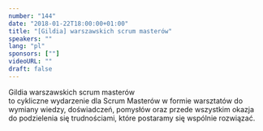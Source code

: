```yaml
---
number: "144"
date: "2018-01-22T18:00:00+01:00"
title: "[Gildia] warszawskich scrum masterów"
speakers: ""
lang: "pl"
sponsors: [""]
videoURL: ""
draft: false
---
```


Gildia warszawskich scrum masterów  
to cykliczne wydarzenie dla Scrum Masterów w formie warsztatów do wymiany wiedzy, doświadczeń, pomysłów oraz przede wszystkim okazja do podzielenia się trudnościami, które postaramy się wspólnie rozwiązać.
